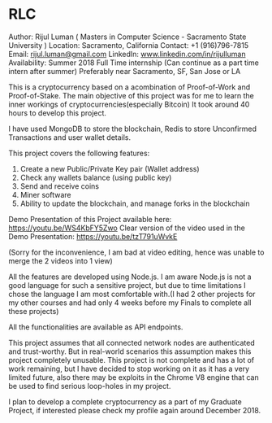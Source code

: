 # RLC
Author: Rijul Luman ( Masters in Computer Science - Sacramento State University )
Location: Sacramento, California
Contact: +1 (916)796-7815
Email: rijul.luman@gmail.com
LinkedIn: www.linkedin.com/in/rijulluman 
Availability: Summer 2018 Full Time internship (Can continue as a part time intern after summer) 
Preferably near Sacramento, SF, San Jose or LA

This is a cryptocurrency based on a acombination of Proof-of-Work and Proof-of-Stake.
The main objective of this project was for me to learn the inner workings of cryptocurrencies(especially Bitcoin)
It took around 40 hours to develop this project.

I have used MongoDB to store the blockchain, Redis to store Unconfirmed Transactions and user wallet details.

This project covers the following features:
1. Create a new Public/Private Key pair (Wallet address)
2. Check any wallets balance (using public key)
3. Send and receive coins
4. Miner software
5. Ability to update the blockchain, and manage forks in the blockchain

Demo Presentation of this Project available here: https://youtu.be/WS4KbFY5Zwo
Clear version of the video used in the Demo Presentation: https://youtu.be/tzT791uWvkE

(Sorry for the inconvenience, I am bad at video editing, hence was unable to merge the 2 videos into 1 view)

All the features are developed using Node.js. I am aware Node.js is not a good language for such a sensitive project, but due to time limitations I chose the language I am most comfortable with.(I had 2 other projects for my other courses and had only 4 weeks before my Finals to complete all these projects)

All the functionalities are available as API endpoints.

This project assumes that all connected network nodes are authenticated and trust-worthy. But in real-world scenarios this assumption makes this project completely unusable.
This project is not complete and has a lot of work remaining, but I have decided to stop working on it as it has a very limited future, also there may be exploits in the Chrome V8 engine that can be used to find serious loop-holes in my project.

I plan to develop a complete cryptocurrency as a part of my Graduate Project, if interested please check my profile again around December 2018.
